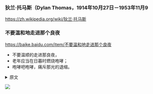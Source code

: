 ### 狄兰·托马斯（Dylan Thomas，1914年10月27日－1953年11月9
https://zh.wikipedia.org/wiki/狄兰·托马斯
### 不要温和地走进那个良夜
https://baike.baidu.com/item/不要温和地走进那个良夜
- 不要温顺的走进那良夜，
- 老年应当在日暮时燃烧咆哮；
- 咆哮吧咆哮，痛斥那光的退缩。
<details>
<summary>原文</summary>
<pre>
Do not go gentle into that good night,
　　Old age should burn and rave at close of day;
　　Rage, rage against the dying of the light.
</pre>
</details>

![](https://tseadbruinja.typepad.com/.a/6a010536807f4d970b01b7c81814de970b)